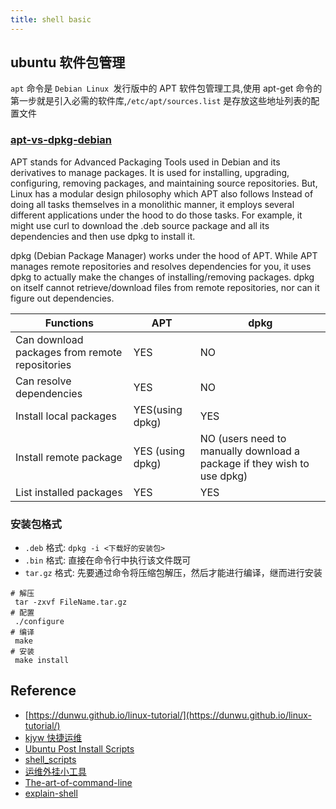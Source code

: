 ```yaml
---
title: shell basic
---
```


## ubuntu 软件包管理

`apt` 命令是 `Debian Linux `发行版中的 APT 软件包管理工具,使用 apt-get 命令的第一步就是引入必需的软件库,`/etc/apt/sources.list` 是存放这些地址列表的配置文件

### [apt-vs-dpkg-debian](https://www.linuxfordevices.com/tutorials/debian/apt-vs-dpkg-debian)

APT stands for Advanced Packaging Tools used in Debian and its derivatives to manage packages. It is used for
installing, upgrading, configuring, removing packages, and maintaining source repositories. But, Linux has a modular
design philosophy which APT also follows Instead of doing all tasks themselves in a monolithic manner, it employs
several different applications under the hood to do those tasks. For example, it might use curl to download the .deb
source package and all its dependencies and then use dpkg to install it.

dpkg (Debian Package Manager) works under the hood of APT. While APT manages remote repositories and resolves
dependencies for you, it uses dpkg to actually make the changes of installing/removing packages. dpkg on itself cannot
retrieve/download files from remote repositories, nor can it figure out dependencies.

|  Functions   | APT  | dpkg |
|  ----  | ----  |------|
| Can download packages from remote repositories  | YES | NO   |
| Can resolve dependencies  | YES | NO   |
| Install local packages  | YES(using dpkg) | YES  |
| Install remote package  | YES (using dpkg) | NO (users need to manually download a package if they wish to use dpkg) |
| List installed packages  | YES | YES |

### 安装包格式

- `.deb` 格式: `dpkg -i <下载好的安装包>`
- `.bin` 格式: 直接在命令行中执行该文件既可
- `tar.gz` 格式: 先要通过命令将压缩包解压，然后才能进行编译，继而进行安装

```shell
# 解压
 tar -zxvf FileName.tar.gz
# 配置
 ./configure 
# 编译
 make
# 安装
 make install
```

## Reference

- [https://dunwu.github.io/linux-tutorial/](https://dunwu.github.io/linux-tutorial/)
- [kjyw 快捷运维](https://github.com/aqzt/kjyw)
- [Ubuntu Post Install Scripts](https://github.com/snwh/ubuntu-post-install)
- [shell_scripts](https://github.com/mritd/shell_scripts)
- [ 运维外挂小工具](https://github.com/eryajf/magic-of-sysuse-scripts)
- [The-art-of-command-line](https://github.com/jlevy/the-art-of-command-line/blob/master/README-zh.md)
- [explain-shell](https://explainshell.com/)
